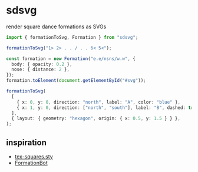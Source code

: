 # sdsvg

render square dance formations as SVGs

```ts
import { formationToSvg, Formation } from "sdsvg";

formationToSvg("1> 2> . . / . . 6< 5<");

const formation = new Formation("e.e/nsns/w.w", {
  body: { opacity: 0.2 },
  nose: { distance: 2 },
});
formation.toElement(document.getElementById("#svg"));

formationToSvg(
  [
    { x: 0, y: 0, direction: "north", label: "A", color: "blue" },
    { x: 1, y: 0, direction: ["north", "south"], label: "B", dashed: true },
  ],
  { layout: { geometry: "hexagon", origin: { x: 0.5, y: 1.5 } } },
);
```

## inspiration

- [tex-squares.sty](https://www.mit.edu/~tech-squares/resources/tex/)
- [FormationBot](https://gitlab.com/tech-squares/formationbot)
